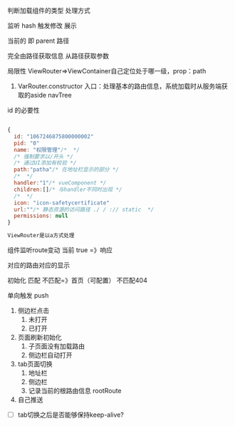 判断加载组件的类型 处理方式

监听 hash
触发修改
展示

当前的 即 parent 路径

完全由路径获取信息
从路径获取参数

局限性
ViewRouter=>ViewContainer自己定位处于哪一级，prop：path

1. VarRouter.constructor 入口：处理基本的路由信息，系统加载时从服务端获取的aside navTree 

id 的必要性

```js

{
  id: "1067246875800000002"
  pid: "0"
  name: "权限管理"/*  */
  /* 强制要求以/开头 */
  /* 通过UI添加有校验 */
  path:"patha"/* 在地址栏显示的部分 */
  /*  */
  handler:"1"/* vueComponent */
  children:[]/* 与handler不同时出现 */
  /*  */
  icon: "icon-safetycertificate"
  url:""/* 静态资源的访问路径 ./ / :// static  */
  permissions: null
}

ViewRouter是以a方式处理  

```

组件监听route变动
当前 true =》响应

对应的路由对应的显示

初始化 匹配 不匹配=》首页（可配置）
不匹配404


单向触发 push

1. 侧边栏点击
    1. 未打开
    1. 已打开
1. 页面刷新初始化
    1. 子页面没有加载路由
    1. 侧边栏自动打开
1. tab页面切换
    1. 地址栏
    1. 侧边栏
    1. 记录当前的根路由信息 rootRoute
1. 自己推送

- [ ] tab切换之后是否能够保持keep-alive?
